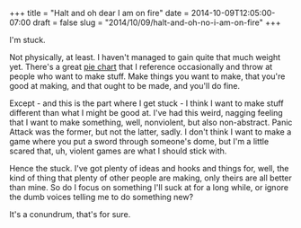 +++
title = "Halt and oh dear I am on fire"
date = 2014-10-09T12:05:00-07:00
draft = false
slug = "2014/10/09/halt-and-oh-no-i-am-on-fire"
+++

I'm stuck.

Not physically, at least.  I haven't managed to gain quite that much weight yet.  There's a great [pie chart](http://makegames.tumblr.com/post/1136623767/finishing-a-game) that I reference occasionally and throw at people who want to make stuff.  Make things you want to make, that you're good at making, and that ought to be made, and you'll do fine.

Except - and this is the part where I get stuck - I think I want to make stuff different than what I might be good at.  I've had this weird, nagging feeling that I want to make something, well, nonviolent, but also non-abstract.  Panic Attack was the former, but not the latter, sadly.  I don't think I want to make a game where you put a sword through someone's dome, but I'm a little scared that, uh, violent games are what I should stick with.

Hence the stuck.  I've got plenty of ideas and hooks and things for, well, the kind of thing that plenty of other people are making, only theirs are all better than mine.  So do I focus on something I'll suck at for a long while, or ignore the dumb voices telling me to do something new?

It's a conundrum, that's for sure.